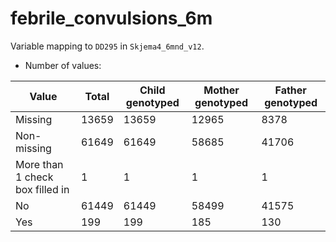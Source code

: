 # febrile_convulsions_6m
Variable mapping to `DD295` in `Skjema4_6mnd_v12`.
- Number of values:

| Value | Total | Child genotyped | Mother genotyped | Father genotyped |
| ----- | ----- | --------------- | ---------------- | ---------------- |
| Missing | 13659 | 13659 | 12965 | 8378 |
| Non-missing | 61649 | 61649 | 58685 | 41706 |
| More than 1 check box filled in | 1 | 1 | 1 |1 |
| No | 61449 | 61449 | 58499 |41575 |
| Yes | 199 | 199 | 185 |130 |



